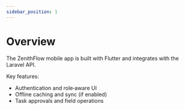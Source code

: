 ```yaml
---
sidebar_position: 1
---
```


# Overview

The ZenithFlow mobile app is built with Flutter and integrates with the Laravel API.

Key features:

- Authentication and role‑aware UI
- Offline caching and sync (if enabled)
- Task approvals and field operations

